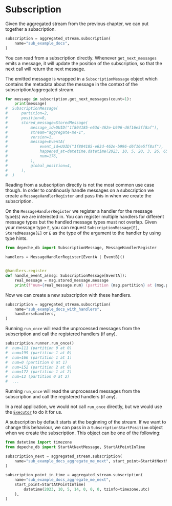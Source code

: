 
# Subscription

Given the aggregated stream from the previous chapter, we can put together a
subscription.

```python
subscription = aggregated_stream.subscription(
    name="sub_example_docs",
)
```

You can read from a subscription directly. Whenever `get_next_messages` emits
a message, it will update the position of the subscription, so that the next
call will return the next message.

The emitted message is wrapped in a `SubscriptionMessage` object which contains
the metadata about the message in the context of the subscription/aggregated stream.

```python
for message in subscription.get_next_messages(count=1):
    print(message)
#  SubscriptionMessage(
#      partition=2,
#      position=0,
#      stored_message=StoredMessage(
#          message_id=UUID("1f804185-e63d-462e-b996-d6f16e5ff8af"),
#          stream="aggregate-me-1",
#          version=1,
#          message=EventA(
#              event_id=UUID("1f804185-e63d-462e-b996-d6f16e5ff8af"),
#              happened_at=datetime.datetime(2023, 10, 5, 20, 3, 26, 658725),
#              num=176,
#          ),
#          global_position=4,
#      ),
#  )
```

Reading from a subscription directly is not the most common use case though.
In order to continously handle messages on a subscription we create a
`MessageHandlerRegister` and pass this in when we create the subscription.

On the `MessageHandlerRegister` we register a handler for the
message type(s) we are interested in.
You can register multiple handlers for different message types but the handled
message types must not overlap. Given your message type `E`, you can request
`SubscriptionMessage[E]`, `StoredMessage[E]` or `E` as the type of the
argument to the handler by using type hints.

```python
from depeche_db import SubscriptionMessage, MessageHandlerRegister

handlers = MessageHandlerRegister[EventA | EventB]()


@handlers.register
def handle_event_a(msg: SubscriptionMessage[EventA]):
    real_message = msg.stored_message.message
    print(f"num={real_message.num} (partition {msg.partition} at {msg.position})")
```

Now we can create a new subscription with these handlers.

```python
subscription = aggregated_stream.subscription(
    name="sub_example_docs_with_handlers",
    handlers=handlers,
)
```

Running `run_once` will read the unprocessed messages from the subscription and call
the registered handlers (if any).

```python
subscription.runner.run_once()
#  num=111 (partition 0 at 0)
#  num=199 (partition 1 at 0)
#  num=166 (partition 1 at 1)
#  num=0 (partition 0 at 1)
#  num=152 (partition 2 at 0)
#  num=172 (partition 1 at 2)
#  num=12 (partition 0 at 2)
#  ...
```

Running `run_once` will read the unprocessed messages from the subscription and call
the registered handlers (if any).

In a real application, we would not call `run_once` directly, but we would use
the [`Executor`](../../getting-started/executor.md) to do it for us.


A subscription by default starts at the beginning of the stream. If we want to
change this behaviour, we can pass in a `SubscriptionStartPosition` object when we
create the subscription. This object can be one of the following:
```python
from datetime import timezone
from depeche_db import StartAtNextMessage, StartAtPointInTime

subscription_next = aggregated_stream.subscription(
    name="sub_example_docs_aggregate_me_next", start_point=StartAtNextMessage()
)

subscription_point_in_time = aggregated_stream.subscription(
    name="sub_example_docs_aggregate_me_next",
    start_point=StartAtPointInTime(
        datetime(2023, 10, 5, 14, 0, 0, 0, tzinfo=timezone.utc)
    ),
)
```
